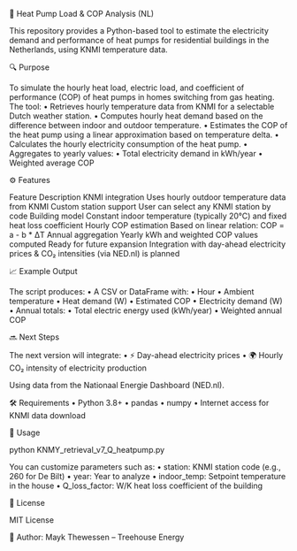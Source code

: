 🏡 Heat Pump Load & COP Analysis (NL)

This repository provides a Python-based tool to estimate the electricity demand and performance of heat pumps for residential buildings in the Netherlands, using KNMI temperature data.

🔍 Purpose

To simulate the hourly heat load, electric load, and coefficient of performance (COP) of heat pumps in homes switching from gas heating. The tool:
	•	Retrieves hourly temperature data from KNMI for a selectable Dutch weather station.
	•	Computes hourly heat demand based on the difference between indoor and outdoor temperature.
	•	Estimates the COP of the heat pump using a linear approximation based on temperature delta.
	•	Calculates the hourly electricity consumption of the heat pump.
	•	Aggregates to yearly values:
	•	Total electricity demand in kWh/year
	•	Weighted average COP

⚙️ Features

Feature	Description
KNMI integration	Uses hourly outdoor temperature data from KNMI
Custom station support	User can select any KNMI station by code
Building model	Constant indoor temperature (typically 20°C) and fixed heat loss coefficient
Hourly COP estimation	Based on linear relation: COP = a - b * ΔT
Annual aggregation	Yearly kWh and weighted COP values computed
Ready for future expansion	Integration with day-ahead electricity prices & CO₂ intensities (via NED.nl) is planned

📈 Example Output

The script produces:
	•	A CSV or DataFrame with:
	•	Hour
	•	Ambient temperature
	•	Heat demand (W)
	•	Estimated COP
	•	Electricity demand (W)
	•	Annual totals:
	•	Total electric energy used (kWh/year)
	•	Weighted annual COP

🔜 Next Steps

The next version will integrate:
	•	⚡ Day-ahead electricity prices
	•	🌍 Hourly CO₂ intensity of electricity production

Using data from the Nationaal Energie Dashboard (NED.nl).

🛠 Requirements
	•	Python 3.8+
	•	pandas
	•	numpy
	•	Internet access for KNMI data download

📂 Usage

python KNMY_retrieval_v7_Q_heatpump.py

You can customize parameters such as:
	•	station: KNMI station code (e.g., 260 for De Bilt)
	•	year: Year to analyze
	•	indoor_temp: Setpoint temperature in the house
	•	Q_loss_factor: W/K heat loss coefficient of the building

📝 License

MIT License

👤 Author:  Mayk Thewessen – Treehouse Energy